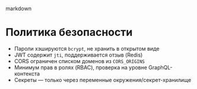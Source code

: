 markdown
# Политика безопасности

- Пароли хэшируются `bcrypt`, не хранить в открытом виде
- JWT содержит `jti`, поддерживается отзыв (Redis)
- CORS ограничен списком доменов из `CORS_ORIGINS`
- Минимум прав в ролях (RBAC), проверка на уровне GraphQL-контекста
- Секреты — только через переменные окружения/секрет-хранилище
